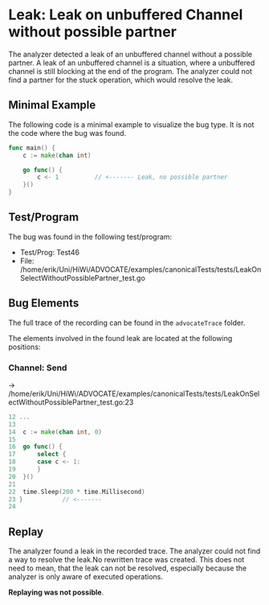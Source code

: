 # Leak: Leak on unbuffered Channel without possible partner

The analyzer detected a leak of an unbuffered channel without a possible partner.
A leak of an unbuffered channel is a situation, where a unbuffered channel is still blocking at the end of the program.
The analyzer could not find a partner for the stuck operation, which would resolve the leak.

## Minimal Example
The following code is a minimal example to visualize the bug type. It is not the code where the bug was found.

```go
func main() {
    c := make(chan int)

    go func() {
        c <- 1          // <------- Leak, no possible partner
    }()
}
```

## Test/Program
The bug was found in the following test/program:

- Test/Prog:  Test46
- File:  /home/erik/Uni/HiWi/ADVOCATE/examples/canonicalTests/tests/LeakOnSelectWithoutPossiblePartner_test.go

## Bug Elements
The full trace of the recording can be found in the `advocateTrace` folder.

The elements involved in the found leak are located at the following positions:

###  Channel: Send
-> /home/erik/Uni/HiWi/ADVOCATE/examples/canonicalTests/tests/LeakOnSelectWithoutPossiblePartner_test.go:23
```go
12 ...
13 
14 	c := make(chan int, 0)
15 
16 	go func() {
17 		select {
18 		case c <- 1:
19 		}
20 	}()
21 
22 	time.Sleep(200 * time.Millisecond)
23 }           // <-------
24 
```


## Replay
The analyzer found a leak in the recorded trace.
The analyzer could not find a way to resolve the leak.No rewritten trace was created. This does not need to mean, that the leak can not be resolved, especially because the analyzer is only aware of executed operations.

**Replaying was not possible**.

